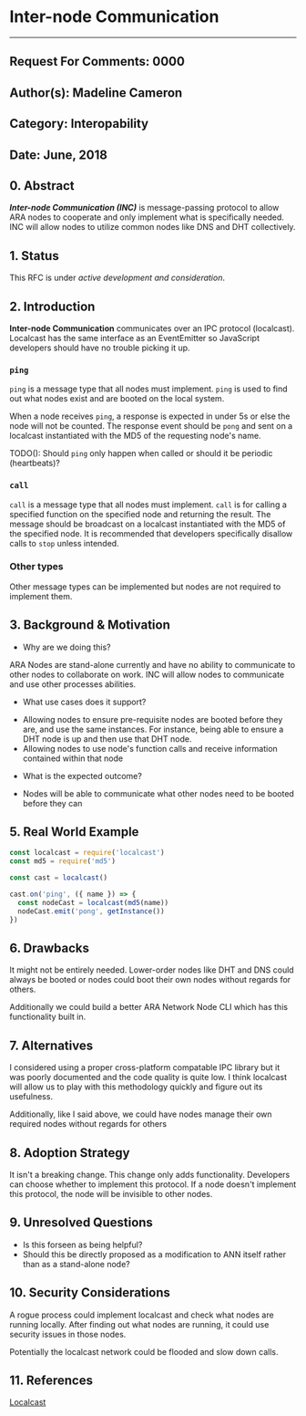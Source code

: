 Inter-node Communication
==============

---
Request For Comments: 0000
---
Author(s): Madeline Cameron
---
Category: Interopability
---
Date: June, 2018
---

## 0. Abstract

_**Inter-node Communication (INC)**_ is message-passing protocol to allow ARA nodes to cooperate and only implement what is specifically needed. INC will allow nodes to utilize common nodes like DNS and DHT collectively.

## 1. Status

This RFC is under _active development and consideration_.

## 2. Introduction

**Inter-node Communication** communicates over an IPC protocol (localcast). Localcast has the same interface as an EventEmitter so JavaScript developers should have no trouble picking it up.

### `ping`

`ping` is a message type that all nodes must implement. `ping` is used to find out what nodes exist and are booted on the local system.

When a node receives `ping`, a response is expected in under 5s or else the node will not be counted. The response event should be `pong` and sent on a localcast instantiated with the MD5 of the requesting node's name.

TODO(): Should `ping` only happen when called or should it be periodic (heartbeats)?

### `call`

`call` is a message type that all nodes must implement. `call` is for calling a specified function on the specified node and returning the result. The message should be broadcast on a localcast instantiated with the MD5 of the specified node. It is recommended that developers specifically disallow calls to `stop` unless intended.

### Other types

Other message types can be implemented but nodes are not required to implement them.

## 3. Background & Motivation

* Why are we doing this?

ARA Nodes are stand-alone currently and have no ability to communicate to other nodes to collaborate on work. INC will allow nodes to communicate and use other processes abilities.

* What use cases does it support?

- Allowing nodes to ensure pre-requisite nodes are booted before they are, and use the same instances. For instance, being able to ensure a DHT node is up and then use that DHT node.
- Allowing nodes to use node's function calls and receive information contained within that node

* What is the expected outcome?

- Nodes will be able to communicate what other nodes need to be booted before they can

## 5. Real World Example

```javascript
const localcast = require('localcast')
const md5 = require('md5')

const cast = localcast()

cast.on('ping', ({ name }) => {
  const nodeCast = localcast(md5(name))
  nodeCast.emit('pong', getInstance())
})

```

## 6. Drawbacks

It might not be entirely needed. Lower-order nodes like DHT and DNS could always be booted or nodes could boot their own nodes without regards for others.

Additionally we could build a better ARA Network Node CLI which has this functionality built in.

## 7. Alternatives

I considered using a proper cross-platform compatable IPC library but it was poorly documented and the code quality is quite low. I think localcast will allow us to play with this methodology quickly and figure out its usefulness.

Additionally, like I said above, we could have nodes manage their own required nodes without regards for others

## 8. Adoption Strategy

It isn't a breaking change. This change only adds functionality. Developers can choose whether to implement this protocol. If a node doesn't implement this protocol, the node will be invisible to other nodes.

## 9. Unresolved Questions

  - Is this forseen as being helpful?
  - Should this be directly proposed as a modification to ANN itself rather than as a stand-alone node?

## 10. Security Considerations

A rogue process could implement localcast and check what nodes are running locally. After finding out what nodes are running, it could use security issues in those nodes.

Potentially the localcast network could be flooded and slow down calls.

## 11. References

[Localcast](https://github.com/mafintosh/localcast)
